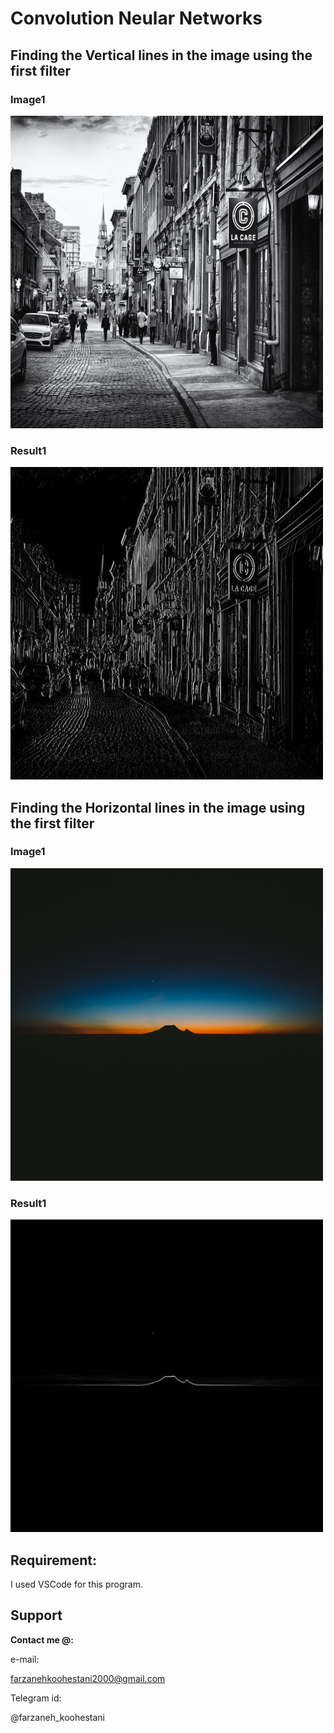 # Convolution Neular Networks

## Finding the Vertical lines in the image using the first filter

### Image1
<img src="https://github.com/fark00/DS-Arch/blob/master/CNN-Convolution/image1.jpeg" width="500" height="500">

### Result1
<img src="https://github.com/fark00/DS-Arch/blob/master/CNN-Convolution/result1.PNG" width="500" height="500">

## Finding the Horizontal lines in the image using the first filter

### Image1
<img src="https://github.com/fark00/DS-Arch/blob/master/CNN-Convolution/image2.jpeg" width="500" height="500">

### Result1
<img src="https://github.com/fark00/DS-Arch/blob/master/CNN-Convolution/result2.PNG" width="500" height="500">

## Requirement:

I used VSCode for this program. 

## Support

**Contact me @:**

e-mail:

farzanehkoohestani2000@gmail.com

Telegram id:

@farzaneh_koohestani
